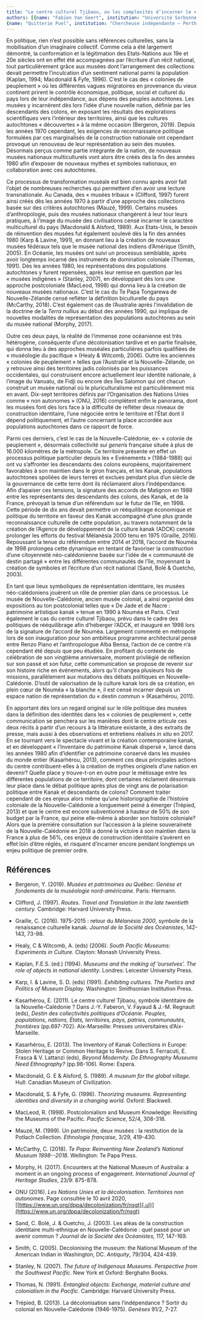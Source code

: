 ```yaml
---
title: "Le centre culturel Tjibaou, ou les complexités d’incarner le « destin commun » pluriethnique néo-calédonien"
authors: [{name: "Fabien Van Geert", institution: "Université Sorbonne Nouvelle – Paris, France"},
{name: "Quitterie Puel", institution: "Chercheuse indépendante – Perth, Australie"}]
---
```


En politique, rien n’est possible sans références culturelles, sans la
mobilisation d’un imaginaire collectif. Comme cela a été largement
démontré, la conformation et la légitimation des Etats-Nations aux 19e
et 20e siècles ont en effet été accompagnées par l’écriture d’un récit
national, tout particulièrement grâce aux musées dont l’arrangement des
collections devait permettre l’inculcation d’un sentiment national
parmi la population (Kaplan, 1994; Macdonald & Fyfe, 1996). C’est le cas
des « colonies de peuplement » où les différentes vagues migratoires en
provenance du vieux continent prirent le contrôle économique, politique,
social et culturel du pays lors de leur indépendance, aux dépens des
peuples autochtones. Les musées y incarnèrent dès lors l’idée d’une
nouvelle nation, définie par les descendants des colons, en exposant les
résultats des explorations scientifiques vers l’intérieur des
territoires, ainsi que les cultures autochtones « découvertes » à la
même occasion (Bergeron, 2019). Depuis les années 1970 cependant, les
exigences de reconnaissance politique formulées par ces marginalisés de
la construction nationale ont cependant provoqué un renouveau de leur
représentation au sein des musées. Désormais perçus comme partie
intégrante de la nation, de nouveaux musées nationaux multiculturels
vont alors être créés dès la fin des années 1980 afin d’exposer de
nouveaux mythes et symboles nationaux, en collaboration avec ces
autochtones.

Ce processus de transformation muséale est bien connu après avoir fait
l’objet de nombreuses recherches qui permettent d’en avoir une lecture
transnationale. Au Canada, des « musées tribaux » (Clifford, 1997)
furent ainsi créés dès les années 1970 à partir d’une approche des
collections basée sur des critères autochtones (Mauzé, 1999). Certains
musées d’anthropologie, puis des musées nationaux changèrent à leur tour
leurs pratiques, à l’image du musée des civilisations censé incarner le
caractère multiculturel du pays (Macdonald & Alsford, 1989). Aux
Etats-Unis, le besoin de réinvention des musées fut également soulevé
dès la fin des années 1980 (Karp & Lavine, 1991), en donnant lieu à la
création de nouveaux musées fédéraux tels que le musée national des
indiens d’Amérique (Smith, 2005). En Océanie, les musées ont suivi un
processus semblable, après avoir longtemps incarné des instruments de
domination coloniale (Thomas, 1991). Dès les années 1980, les
représentations des populations autochtones y furent repensées, après
leur remise en question par les « musées indigènes » (Stanley, 2007), en
développant dès lors une approche postcoloniale (MacLeod, 1998) qui
donna lieu à la création de nouveaux musées nationaux. C’est le cas du
Te Papa Tongarewa de Nouvelle-Zélande censé refléter la définition
biculturelle du pays (McCarthy, 2018). C’est également cas de
l’Australie après l’invalidation de la doctrine de la *Terra nullius* au
début des années 1990, qui impliqua de nouvelles modalités de
représentation des populations autochtones au sein du musée national
(Morphy, 2017).

Outre ces deux pays, la réalité de l’immense zone océanienne est très
hétérogène, conséquente d’une décolonisation tardive et en partie
finalisée, qui donna lieu à des approches muséales particulières parfois
qualifiées de « muséologie du pacifique » (Healy & Witcomb, 2006). Outre
les anciennes « colonies de peuplement » telles que l’Australie et la
Nouvelle-Zélande, on y retrouve ainsi des territoires jadis colonisés
par les puissances occidentales, qui construisent encore actuellement
leur identité nationale, à l’image du Vanuatu, de Fidji ou encore des
Îles Salomon qui ont chacun construit un musée national où le
pluriculturalisme est particulièrement mis en avant. Dix-sept
territoires définis par l’Organisation des Nations Unies comme « non
autonomes » (ONU, 2016) complètent enfin le panorama, dont les musées
font dès lors face à la difficulté de refléter deux niveaux de
construction identitaire, l’une négociée entre le territoire et l’État
dont il dépend politiquement, et l’autre concernant la place accordée
aux populations autochtones dans ce rapport de force.

Parmi ces derniers, c’est le cas de la Nouvelle-Calédonie, ex- « colonie
de peuplement », désormais collectivité *sui generis* française située à
plus de 16.000 kilomètres de la métropole. Ce territoire présente en
effet un processus politique particulier depuis les « Evénements »
(1984-1988) qui ont vu s’affronter les descendants des colons européens,
majoritairement favorables à son maintien dans le giron français, et les
Kanak, populations autochtones spoliées de leurs terres et exclues
pendant plus d’un siècle de la gouvernance de cette terre dont ils
réclamaient alors l’indépendance. Afin d’apaiser ces tensions, la
signature des accords de Matignon en 1988 entre les représentants des
descendants des colons, des Kanak, et de la France, prévoyait la tenue
d’un référendum sur le futur de l’île, en 1998. Cette période de dix ans
devait permettre un rééquilibrage économique et politique du territoire
en faveur des Kanak accompagné d’une plus grande reconnaissance
culturelle de cette population, au travers notamment de la création de
l’Agence de développement de la culture kanak (ADCK) censée prolonger
les efforts du festival Mélanésia 2000 tenu en 1975 (Graille, 2016).
Repoussant la tenue du référendum entre 2014 et 2018, l’accord de Nouméa
de 1998 prolongea cette dynamique en tentant de favoriser la
construction d’une citoyenneté néo-calédonienne basée sur l’idée de «
communauté de destin partagé » entre les différentes communautés de
l’île, moyennant la création de symboles et l’écriture d’un récit
national (Sand, Bolé & Ouetcho, 2003).

En tant que lieux symboliques de représentation identitaire, les musées
néo-calédoniens jouèrent un rôle de premier plan dans ce processus. Le
musée de Nouvelle-Calédonie, ancien musée colonial, a ainsi organisé des
expositions au ton postcolonial telles que « De Jade et de Nacre :
patrimoine artistique kanak » tenue en 1990 à Nouméa et Paris. C’est
également le cas du centre culturel Tjibaou, prévu dans le cadre des
politiques de rééquilibrage afin d’héberger l’ADCK, et inauguré en 1998
lors de la signature de l’accord de Nouméa. Largement commenté en
métropole lors de son inauguration pour son ambitieux programme
architectural pensé entre Renzo Piano et l’anthropologue Alba Bensa,
l’action de ce centre n’a cependant été depuis que peu étudiée. En
profitant du contexte de célébration de son vingtième anniversaire,
moment privilégié de réflexion sur son passé et son futur, cette
communication se propose de revenir sur son histoire riche en
événements, alors qu’il changea plusieurs fois de missions,
parallèlement aux mutations des débats politiques en Nouvelle-Calédonie.
D’outil de valorisation de la culture kanak lors de sa création, en
plein cœur de Nouméa « la blanche », il est censé incarner depuis un
espace nation de représentation du « destin commun » (Kasarhérou, 2011).

En apportant dès lors un regard original sur le rôle politique des
musées dans la définition des identités dans les « colonies de
peuplement », cette communication se penchera sur les manières dont le
centre articule ces deux récits à partir d’un recours à la littérature
existante, à des extraits de presse, mais aussi à des observations et
entretiens réalisés *in situ* en 2017. En se tournant vers le spectacle
vivant et la création contemporaine kanak, et en développant
« l’Inventaire du patrimoine Kanak dispersé », lancé dans les années
1980 afin d’identifier ce patrimoine conservé dans les musées du monde
entier (Kasarhérou, 2013), comment ces deux principales actions du
centre contribuent-elles à la création de mythes originels d’une nation
en devenir? Quelle place y trouve-t-on en outre pour le métissage entre
les différentes populations de ce territoire, dont certaines réclament
désormais leur place dans le débat politique après plus de vingt ans de
polarisation politique entre Kanak et descendants de colons? Comment
traiter cependant de ces enjeux alors même qu’une historiographie de
l’histoire coloniale de la Nouvelle-Calédonie a longuement peiné à
émerger (Trépied, 2013) et que le centre est encore subventionné à
hauteur de 50% de son budget par la France, qui peine elle-même à
aborder son histoire coloniale? Alors que la première consultation sur
l’accession à la pleine souveraineté de la Nouvelle-Calédonie en 2018 a
donné la victoire à son maintien dans la France à plus de 56%, ces
enjeux de construction identitaire s’avèrent en effet loin d’être
réglés, et risquent d’incarner encore pendant longtemps un enjeu
politique de premier ordre.

## Références

- Bergeron, Y. (2019). *Musées et patrimoines au Québec: Genèse et
  fondements de la muséologie nord-américaine*. Paris: Hermann.
- Clifford, J. (1997). *Routes. Travel and Translation in the late
  twentieth century.* Cambridge: Harvard University Press.

- Graille, C. (2016). 1975-2015 : retour du *Mélanésia 2000*, symbole de
  la renaissance culturelle kanak. *Journal de la Société des Océanistes*,
  142-143, 73-98.

- Healy, C & Witcomb, A. (eds) (2006). *South Pacific Museums: Experiments
  in Culture.* Clayton: Monash University Press.

- Kaplan, F.E.S. (ed.) (1994). *Museums and the making of ’ourselves’. The
  role of objects in national identity*. Londres: Leicester University
  Press.

- Karp, I. & Lavine, S. D. (eds) (1991). *Exhibiting cultures. The Poetics
  and Politics of Museum Display.* Washington: Smithsonian Institution
  Press.

- Kasarhérou, E. (2011). Le centre culturel Tjibaou, symbole identitaire
  de la Nouvelle-Calédonie ? Dans J.-Y. Faberon, V. Fayaud & J.-M.
  Regnault (eds), *Destin des collectivités politiques d’Océanie. Peuples,
  populations, nations, États, territoires, pays, patries, communautés,
  frontières* (pp.697-702)*.* Aix-Marseille: Presses universitaires
  d’Aix-Marseille.

- Kasarhérou, E. (2013). The Inventory of Kanak Collections in Europe:
  Stolen Heritage or Common Heritage to Revive. Dans S. Ferracuti, E.
  Frasca & V. Lattanzi (eds), *Beyond Modernity. Do Ethnography Museums
  Need Ethnography?* (pp.96-106)*.* Rome: Espera.

- Macdonald, G. E & Alsford, S. (1989). *A museum for the global village.*
  Hull: Canadian Museum of Civilization.

- Macdonald, S. & Fyfe, G. (1996). *Theorizing museums. Representing
  identities and diversity in a changing world.* Oxford: Blackwell.

- MacLeod, R. (1998). Postcolonialism and Museum Knowledge: Revisiting the
  Museums of the Pacific. *Pacific Science*, 52/4, 308-318.

- Mauzé, M. (1999). Un patrimoine, deux musées : la restitution de la
  Potlach Collection. *Ethnologie française*, 3/29, 419-430.

- McCarthy, C. (2018). *Te Papa: Reinventing New Zealand’s National
  Museum 1998--2018*. Wellington: Te Papa Press.

- Morphy, H. (2017). Encounters at the National Museum of Australia: a
  moment in an ongoing process of engagement. *International Journal of
  Heritage Studies*, 23/9: 875-878.

- ONU (2016). *Les Nations Unies et la décolonisation. Territoires non
  autonomes*. Page consultée le 10 avril 2020,
  [[https://www.un.org/dppa/decolonization/fr/nsgt]{.ul}](https://www.un.org/dppa/decolonization/fr/nsgt)

- Sand, C. Bolé, J. & Ouetcho, J. (2003). Les aléas de la construction
  identitaire multi-ethnique en Nouvelle-Calédonie : quel passé pour un
  avenir commun ? *Journal de la Société des Océanistes,* 117, 147-169.

- Smith, C. (2005). Decolonising the museum: the National Museum of the
  American Indian in Washington, DC. *Antiquity*, 79/304, 424-439.

- Stanley, N. (2007). *The future of Indigenous Museums. Perspective from
  the Southwest Pacific*. New York et Oxford: Berghahn Books.

- Thomas, N. (1991). *Entangled objects: Exchange, material culture and
  colonialism in the Pacific*. Cambridge: Harvard University Press.

- Trépied, B. (2013). La décolonisation sans l’indépendance ? Sortir du
  colonial en Nouvelle-Calédonie (1946-1975). *Genèses* 91/2, 7-27.